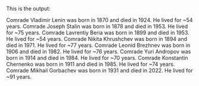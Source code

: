 This is the output:

Comrade Vladimir Lenin was born in 1870 and died in 1924. He lived for ~54 years.
Comrade Joseph Stalin was born in 1878 and died in 1953. He lived for ~75 years.
Comrade Lavrentiy Beria was born in 1899 and died in 1953. He lived for ~54 years.
Comrade Nikita Khrushchev was born in 1894 and died in 1971. He lived for ~77 years.
Comrade Leonid  Brezhnev was born in 1906 and died in 1982. He lived for ~76 years.
Comrade Yuri Andropov was born in 1914 and died in 1984. He lived for ~70 years.
Comrade Konstantin Chernenko was born in 1911 and died in 1985. He lived for ~74 years.
Comrade Mikhail Gorbachev was born in 1931 and died in 2022. He lived for ~91 years.
